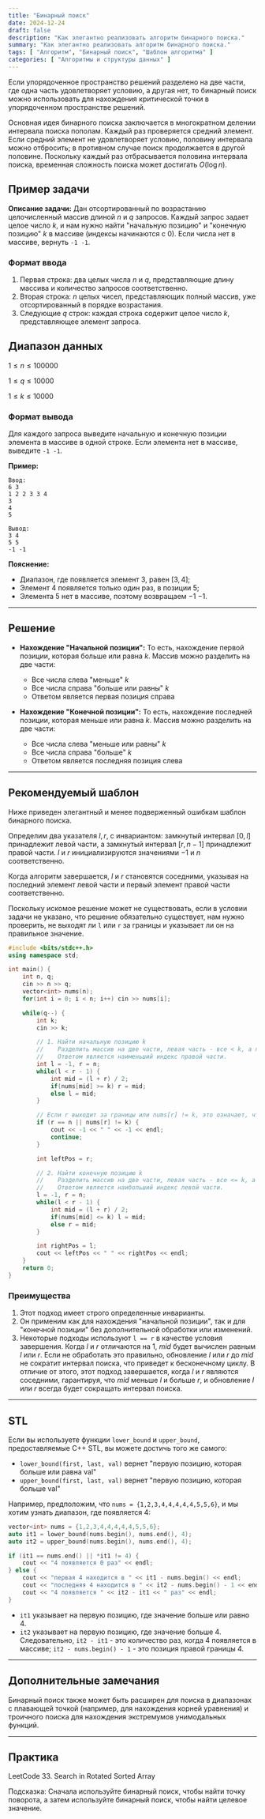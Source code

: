 ```yaml
---
title: "Бинарный поиск"
date: 2024-12-24
draft: false
description: "Как элегантно реализовать алгоритм бинарного поиска."
summary: "Как элегантно реализовать алгоритм бинарного поиска."
tags: [ "Алгоритм", "Бинарный поиск", "Шаблон алгоритма" ]
categories: [ "Алгоритмы и структуры данных" ]
---
```


Если упорядоченное пространство решений разделено на две части, где одна часть удовлетворяет условию, а другая нет, то бинарный поиск можно использовать для нахождения критической точки в упорядоченном пространстве решений.

Основная идея бинарного поиска заключается в многократном делении интервала поиска пополам. Каждый раз проверяется средний элемент. Если средний элемент не удовлетворяет условию, половину интервала можно отбросить; в противном случае поиск продолжается в другой половине. Поскольку каждый раз отбрасывается половина интервала поиска, временная сложность поиска может достигать $O(\log n)$.

## Пример задачи

**Описание задачи:**
Дан отсортированный по возрастанию целочисленный массив длиной $n$ и $q$ запросов. Каждый запрос задает целое число $k$, и нам нужно найти "начальную позицию" и "конечную позицию" $k$ в массиве (индексы начинаются с 0). Если числа нет в массиве, вернуть `-1 -1`.

### Формат ввода

1. Первая строка: два целых числа $n$ и $q$, представляющие длину массива и количество запросов соответственно.
2. Вторая строка: $n$ целых чисел, представляющих полный массив, уже отсортированный в порядке возрастания.
3. Следующие $q$ строк: каждая строка содержит целое число $k$, представляющее элемент запроса.

## Диапазон данных

$1 \leq n \leq 100000$

$1 \leq q \leq 10000$

$1 \leq k \leq 10000$

### Формат вывода

Для каждого запроса выведите начальную и конечную позиции элемента в массиве в одной строке. Если элемента нет в массиве, выведите `-1 -1`.

**Пример:**

```
Ввод:
6 3
1 2 2 3 3 4
3
4
5

Вывод:
3 4
5 5
-1 -1
```

**Пояснение:**

- Диапазон, где появляется элемент $3$, равен $[3, 4]$;
- Элемент $4$ появляется только один раз, в позиции $5$;
- Элемента $5$ нет в массиве, поэтому возвращаем $-1$ $-1$.

---

## Решение

- **Нахождение "Начальной позиции":**
  То есть, нахождение первой позиции, которая больше или равна $k$. Массив можно разделить на две части:
    - Все числа слева "меньше" $k$
    - Все числа справа "больше или равны" $k$
    - Ответом является первая позиция справа

- **Нахождение "Конечной позиции":**
  То есть, нахождение последней позиции, которая меньше или равна $k$. Массив можно разделить на две части:
    - Все числа слева "меньше или равны" $k$
    - Все числа справа "больше" $k$
    - Ответом является последняя позиция слева

---

## Рекомендуемый шаблон

Ниже приведен элегантный и менее подверженный ошибкам шаблон бинарного поиска.

Определим два указателя $l, r$, с инвариантом: замкнутый интервал $[0, l]$ принадлежит левой части, а замкнутый интервал $[r, n - 1]$ принадлежит правой части. $l$ и $r$ инициализируются значениями $-1$ и $n$ соответственно.

Когда алгоритм завершается, $l$ и $r$ становятся соседними, указывая на последний элемент левой части и первый элемент правой части соответственно.

Поскольку искомое решение может не существовать, если в условии задачи не указано, что решение обязательно существует, нам нужно проверить, не выходят ли `l` или `r` за границы и указывает ли он на правильное значение.

```cpp
#include <bits/stdc++.h>
using namespace std;

int main() {
    int n, q;
    cin >> n >> q;
    vector<int> nums(n);
    for(int i = 0; i < n; i++) cin >> nums[i];

    while(q--) {
        int k;
        cin >> k;

        // 1. Найти начальную позицию k
        //    Разделить массив на две части, левая часть - все < k, а правая часть - все >= k.
        //    Ответом является наименьший индекс правой части.
        int l = -1, r = n;
        while(l < r - 1) {
            int mid = (l + r) / 2;
            if(nums[mid] >= k) r = mid; 
            else l = mid;
        }

        // Если r выходит за границы или nums[r] != k, это означает, что k не существует
        if (r == n || nums[r] != k) {
            cout << -1 << " " << -1 << endl;
            continue;
        }

        int leftPos = r;

        // 2. Найти конечную позицию k
        //    Разделить массив на две части, левая часть - все <= k, а правая часть - все > k.
        //    Ответом является наибольший индекс левой части.
        l = -1, r = n;
        while(l < r - 1) {
            int mid = (l + r) / 2;
            if(nums[mid] <= k) l = mid;
            else r = mid;
        }

        int rightPos = l;
        cout << leftPos << " " << rightPos << endl;
    }
    return 0;
}
```

### Преимущества

1. Этот подход имеет строго определенные инварианты.
2. Он применим как для нахождения "начальной позиции", так и для "конечной позиции" без дополнительной обработки или изменений.
3. Некоторые подходы используют `l == r` в качестве условия завершения. Когда $l$ и $r$ отличаются на $1$, $mid$ будет вычислен равным $l$ или $r$. Если не обработать это правильно, обновление $l$ или $r$ до $mid$ не сократит интервал поиска, что приведет к бесконечному циклу. В отличие от этого, этот подход завершается, когда $l$ и $r$ являются соседними, гарантируя, что $mid$ меньше $l$ и больше $r$, и обновление $l$ или $r$ всегда будет сокращать интервал поиска.

---

## STL

Если вы используете функции `lower_bound` и `upper_bound`, предоставляемые C++ STL, вы можете достичь того же самого:

- `lower_bound(first, last, val)` вернет "первую позицию, которая больше или равна val"
- `upper_bound(first, last, val)` вернет "первую позицию, которая больше val"

Например, предположим, что `nums = {1,2,3,4,4,4,4,4,5,5,6}`, и мы хотим узнать диапазон, где появляется 4:

```cpp
vector<int> nums = {1,2,3,4,4,4,4,4,5,5,6};
auto it1 = lower_bound(nums.begin(), nums.end(), 4);
auto it2 = upper_bound(nums.begin(), nums.end(), 4);

if (it1 == nums.end() || *it1 != 4) {
    cout << "4 появляется 0 раз" << endl;
} else {
    cout << "первая 4 находится в " << it1 - nums.begin() << endl;
    cout << "последняя 4 находится в " << it2 - nums.begin() - 1 << endl;
    cout << "4 появляется " << it2 - it1 << " раз" << endl;
}
```

- `it1` указывает на первую позицию, где значение больше или равно $4$.
- `it2` указывает на первую позицию, где значение больше $4$.
  Следовательно, `it2 - it1` - это количество раз, когда $4$ появляется в массиве; `it2 - nums.begin() - 1` - это позиция правой границы $4$.

---

## Дополнительные замечания

Бинарный поиск также может быть расширен для поиска в диапазонах с плавающей точкой (например, для нахождения корней уравнения) и троичного поиска для нахождения экстремумов унимодальных функций.

---

## Практика

LeetCode 33. Search in Rotated Sorted Array

Подсказка: Сначала используйте бинарный поиск, чтобы найти точку поворота, а затем используйте бинарный поиск, чтобы найти целевое значение.